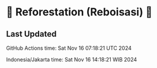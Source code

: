 
# 🌳 Reforestation (Reboisasi) 🌲

## Last Updated

GitHub Actions time: Sat Nov 16 07:18:21 UTC 2024

Indonesia/Jakarta time: Sat Nov 16 14:18:21 WIB 2024
